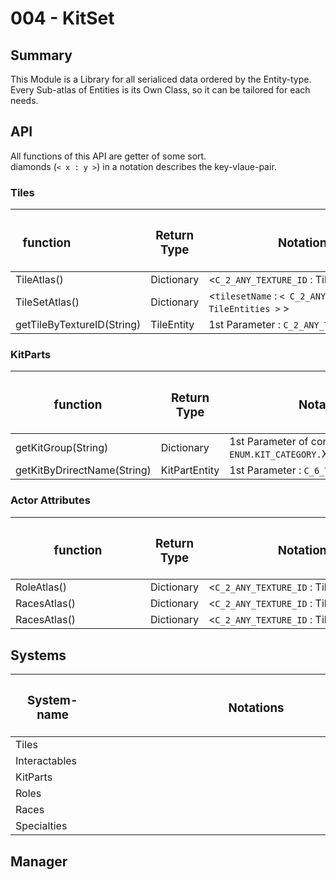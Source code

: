 # 004 - KitSet

## Summary
This Module is a Library for all serialiced data ordered by the Entity-type.  
Every Sub-atlas of Entities is its Own Class, so it can be tailored for each needs. 

## API
All functions of this API are getter of some sort.  
diamonds (``< x : y >``) in a notation describes the key-vlaue-pair.
### Tiles
| <h3 style="width:100px"> **function** </h3> | <h3>**Return Type**</h3> | <h3 style="width:300px"> **Notation** </h3>              |  
|---------------------------------------------|--------------------------|----------------------------------------------------------|
| TileAtlas()                                 | Dictionary        | <``C_2_ANY_TEXTURE_ID`` : TileEntity>                           |
| TileSetAtlas()                              | Dictionary        | <``tilesetName`` : ``< C_2_ANY_TEXTURE_ID : TileEntities >`` >  |
| getTileByTextureID(String)                  | TileEntity        | 1st Parameter : ``C_2_ANY_TEXTURE_ID``                          |



### KitParts
| <h3 style="width:200px"> **function** </h3> | <h3>**Return Type**</h3> | <h3 style="width:300px"> **Notation** </h3>      |  
|---------------------------------------------|------------------|----------------------------------------------------------|
| getKitGroup(String)                         | Dictionary       | 1st Parameter of convention ``ENUM.KIT_CATEGORY.``X      |
| getKitByDrirectName(String)                 | KitPartEntity    | 1st Parameter :  ``C_6_TILE_NAME``                       |
  


### Actor Attributes
| <h3 style="width:200px"> **function** </h3> | <h3>**Return Type**</h3> | <h3 style="width:300px"> **Notation** </h3>              |  
|---------------------------------------------|-------------------|-----------------------------------------------------------------|
| RoleAtlas()                                 | Dictionary        | <``C_2_ANY_TEXTURE_ID`` : TileEntity>                           |
| RacesAtlas()                                | Dictionary        | <``C_2_ANY_TEXTURE_ID`` : TileEntity>                           |
| RacesAtlas()                                | Dictionary        | <``C_2_ANY_TEXTURE_ID`` : TileEntity>                           |




## Systems

| <h3 style="width:119px"> **System-name** </h3> | <h3 style="width:500px"> **Notations** </h3>                                                             |   
|------------------------------------------------|----------------------------------------------------------------------------------------------------------|
| Tiles                                          |                                                                                                          |
| Interactables                                  |                                                                                                          |
| KitParts                                       |                                                                                                          |
| Roles                                          |                                                                                                          |
| Races                                          |                                                                                                          |
| Specialties                                    |                                                                                                          |


## Manager
